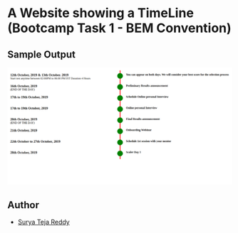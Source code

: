 # A Website showing a TimeLine (Bootcamp Task 1 - BEM Convention)

## Sample Output

![Sample Output](./sample.png)

## Author

-   [Surya Teja Reddy](https://github.com/suryateja-7)
